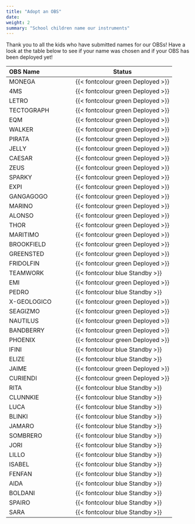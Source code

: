 ```yaml
---
title: "Adopt an OBS"
date:
weight: 2
summary: "School children name our instruments"
---
```


Thank you to all the kids who have submitted names for our OBSs!  Have a look at the table below to see if your name was chosen and if your OBS has been deployed yet!

| OBS Name &nbsp;&nbsp;&nbsp;&nbsp;&nbsp;&nbsp;&nbsp;&nbsp;&nbsp;&nbsp;&nbsp;&nbsp;&nbsp;&nbsp;&nbsp;&nbsp;&nbsp;&nbsp; | Status |
| ---------------|--------------------------|
| MONEGA | {{< fontcolour green Deployed >}} |
| 4MS | {{< fontcolour green Deployed >}} |
| LETRO | {{< fontcolour green Deployed >}} |
| TECTOGRAPH | {{< fontcolour green Deployed >}} |
| EQM | {{< fontcolour green Deployed >}} |
| WALKER | {{< fontcolour green Deployed >}} |
| PIRATA | {{< fontcolour green Deployed >}} |
| JELLY | {{< fontcolour green Deployed >}} |
| CAESAR | {{< fontcolour green Deployed >}} |
| ZEUS | {{< fontcolour green Deployed >}} |
| SPARKY | {{< fontcolour green Deployed >}} |
| EXPI | {{< fontcolour green Deployed >}} |
| GANGAGOGO | {{< fontcolour green Deployed >}} |
| MARINO | {{< fontcolour green Deployed >}} |
| ALONSO | {{< fontcolour green Deployed >}} |
| THOR | {{< fontcolour green Deployed >}} |
| MARITIMO | {{< fontcolour green Deployed >}} |
| BROOKFIELD | {{< fontcolour green Deployed >}} |
| GREENSTED | {{< fontcolour green Deployed >}} |
| FRIDOLFIN | {{< fontcolour green Deployed >}} |
| TEAMWORK | {{< fontcolour blue Standby >}} |
| EMI | {{< fontcolour green Deployed >}} |
| PEDRO | {{< fontcolour blue Standby >}} |
| X-GEOLOGICO | {{< fontcolour green Deployed >}} |
| SEAGIZMO | {{< fontcolour green Deployed >}} |
| NAUTILUS | {{< fontcolour green Deployed >}} |
| BANDBERRY | {{< fontcolour green Deployed >}} |
| PHOENIX | {{< fontcolour green Deployed >}} |
| IFINI | {{< fontcolour blue Standby >}} |
| ELIZE | {{< fontcolour blue Standby >}} |
| JAIME | {{< fontcolour green Deployed >}} |
| CURIENDI | {{< fontcolour green Deployed >}} |
| RITA | {{< fontcolour blue Standby >}} |
| CLUNNKIE | {{< fontcolour blue Standby >}} |
| LUCA | {{< fontcolour blue Standby >}} |
| BLINKI | {{< fontcolour blue Standby >}} |
| JAMARO | {{< fontcolour blue Standby >}} |
| SOMBRERO | {{< fontcolour blue Standby >}} |
| JORI | {{< fontcolour blue Standby >}} |
| LILLO | {{< fontcolour blue Standby >}} |
| ISABEL | {{< fontcolour blue Standby >}} |
| FENFAN | {{< fontcolour blue Standby >}} |
| AIDA | {{< fontcolour blue Standby >}} |
| BOLDANI | {{< fontcolour blue Standby >}} |
| SPAIRO | {{< fontcolour blue Standby >}} |
| SARA | {{< fontcolour blue Standby >}} |
